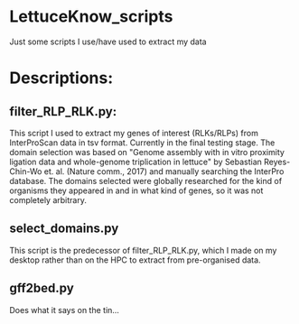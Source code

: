 # LettuceKnow_scripts
Just some scripts I use/have used to extract my data

# Descriptions:
## filter_RLP_RLK.py:
This script I used to extract my genes of interest (RLKs/RLPs) from InterProScan data in tsv format. Currently in the final testing stage.
The domain selection was based on "Genome assembly with in vitro proximity ligation data and whole-genome triplication in lettuce" by Sebastian Reyes-Chin-Wo et. al. (Nature comm., 2017) and manually searching the InterPro database. The domains selected were globally researched for the kind of organisms they appeared in and in what kind of genes, so it was not completely arbitrary.

## select_domains.py
This script is the predecessor of filter_RLP_RLK.py, which I made on my desktop rather than on the HPC to extract from pre-organised data.

## gff2bed.py
Does what it says on the tin...
